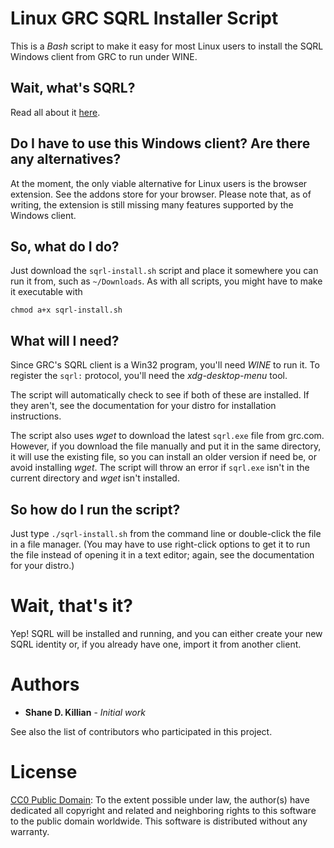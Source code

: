 # Linux GRC SQRL Installer Script

This is a *Bash* script to make it easy for most Linux users to install the SQRL Windows client from GRC to run under WINE.

## Wait, what's SQRL?

Read all about it [here](https://www.grc.com/sqrl/).

## Do I have to use this Windows client? Are there any alternatives?

At the moment, the only viable alternative for Linux users is the browser extension. See the addons store for your browser. Please note that, as of writing, the extension is still missing many features supported by the Windows client.

## So, what do I do?

Just download the `sqrl-install.sh` script and place it somewhere you can run it from, such as `~/Downloads`. As with all scripts, you might have to make it executable with

```chmod a+x sqrl-install.sh```

## What will I need?

Since GRC's SQRL client is a Win32 program, you'll need *WINE* to run it. To register the `sqrl:` protocol, you'll need the *xdg-desktop-menu* tool.

The script will automatically check to see if both of these are installed. If they aren't, see the documentation for your distro for installation instructions.

The script also uses *wget* to download the latest `sqrl.exe` file from grc.com. However, if you download the file manually and put it in the same directory, it will use the existing file, so you can install an older version if need be, or avoid installing *wget*. The script will throw an error if `sqrl.exe` isn't in the current directory and *wget* isn't installed.

## So how do I run the script?

Just type `./sqrl-install.sh` from the command line or double-click the file in a file manager. (You may have to use right-click options to get it to run the file instead of opening it in a text editor; again, see the documentation for your distro.)

# Wait, that's it?

Yep! SQRL will be installed and running, and you can either create your new SQRL identity or, if you already have one, import it from another client.

# Authors

* **Shane D. Killian** - *Initial work*

See also the list of contributors who participated in this project.

# License

[CC0 Public Domain](http://creativecommons.org/publicdomain/zero/1.0/): To the extent possible under law, the author(s) have dedicated all copyright and related and neighboring rights to this software to the public domain worldwide. This software is distributed without any warranty.
